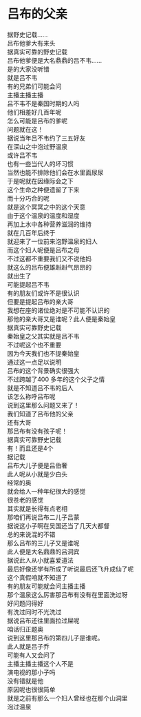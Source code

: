 # 吕布的父亲

据野史记载……  
吕布他爹大有来头  
据真实可靠的野史记载  
吕布他爹便是大名鼎鼎的吕不韦……  
是的大家没听错  
就是吕不韦  
有的兄弟们可能会问  
主播主播主播  
吕不韦不是秦国时期的人吗  
他们相差好几百年呢  
怎么可能是吕布的爹呢  
问题就在这！  
据说当年吕不韦约了三五好友  
在深山之中泡过野温泉  
或许吕不韦  
也有一些当代人的坏习惯  
当然也能不排除他们会在水里面尿尿  
于是呢就在因缘际会之下  
这个生命之种便遗留了下来  
而十分巧合的呢  
就是这个冥冥之中的这个天意  
由于这个温泉的温度和湿度  
再加上水中各种营养滋润的维持  
就在几百年后终于  
就迎来了一位前来泡野温泉的妇人  
而这个妇人呢便是吕布之母  
不过这都不重要我们又不说他妈  
就这么的吕布便雄赳赳气昂昂的  
就出生了  
可能提起吕不韦  
有的朋友们或许不是很认识  
但要是提起吕布的亲大哥  
我想在座的诸位绝对是不可能不认识的  
那他的亲大哥又是谁呢？此人便是秦始皇  
据真实可靠野史记载  
秦始皇之父其实就是吕不韦  
不过呢这个也不重要  
因为今天我们也不提秦始皇  
通过这一点足以说明  
吕布的这个背景确实很强大  
不过跨越了400 多年的这个父子之情  
就是不知道吕不韦的后人  
该怎么称呼吕布呢  
说到这里那么问题又来了！  
我们知道了吕布他的父亲  
还有大哥  
那吕布有没有孩子呢！  
据真实可靠野史记载  
有！而且还是4个  
据记载  
吕布大儿子便是吕伯奢  
此人呢从小就是少白头  
经常的奥  
就会给人一种年纪很大的感觉  
很苍老的感觉  
其实就是长得有点老相  
那咱们再说吕布二儿子吕蒙  
据说这小子啊在吴国还当了几天大都督  
总的来说混的不错  
那么吕布的三儿子又是谁呢  
此人便是大名鼎鼎的吕洞宾  
据说此人从小就喜爱道法  
最后好像还学有所成了听说最后还飞升成仙了呢  
这个真假咱就不知道了  
有的朋友可能就会问主播主播  
那个温泉这么厉害那吕布有没有在里面洗过呀  
好问题问得好  
有洗过同时不光洗过  
据说吕布还往里面拉过屎呢  
咱话归正题奥  
说到这里那吕布的第四儿子是谁呢。  
此人就是吕子乔  
可能有人又会问了  
主播主播主播这个人不是  
演电视的那小子吗  
没有错就是他  
原因呢也很很简单  
就是之前有那么一个妇人曾经也在那个山洞里  
泡过温泉  
  